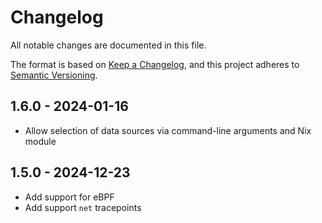 # Changelog

All notable changes are documented in this file.

The format is based on [Keep a Changelog](https://keepachangelog.com/en/1.0.0/),
and this project adheres to [Semantic Versioning](https://semver.org/spec/v2.0.0.html).

## 1.6.0 - 2024-01-16

- Allow selection of data sources via command-line arguments and Nix module

## 1.5.0 - 2024-12-23

- Add support for eBPF
- Add support `net` tracepoints
